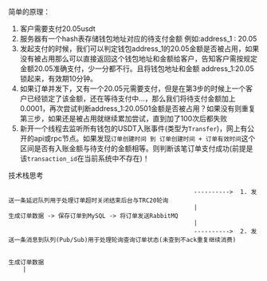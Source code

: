 简单的原理：

1. 客户需要支付20.05usdt
2. 服务器有一个hash表存储钱包地址对应的待支付金额 例如:address_1 : 20.05
3. 发起支付的时候，我们可以判定钱包address_1的20.05金额是否被占用，如果没有被占用那么可以直接返回这个钱包地址和金额给客户，告知客户需按规定金额20.05准确支付，少一分都不行。且将钱包地址和金额 address_1:20.05锁起来，有效期10分钟。
4. 如果订单并发下，又有一个20.05元需要支付，但是在第3步的时候上一个客户已经锁定了该金额，还在等待支付中...，那么我们将待支付金额加上0.0001，再次尝试判断address_1:20.0501金额是否被占用？如果没有则重复第三步，如果还是被占用就继续累加尝试，直到加了100次后都失败
5. 新开一个线程去监听所有钱包的USDT入账事件(类型为`Transfer`)，网上有公开的api或rpc节点。如果发现`订单创建时间 到 订单创建时间 + 订单有效时间`这个区间是否有入账金额与待支付的金额相等。则判断该笔订单支付成功(前提是该`transaction_id`在当前系统中不存在)！

技术栈思考

```
                                                    ---------->  1. 发送一条延迟队列用于处理订单超时关闭结束后台与TRC20轮询
                                                    |
生成订单数据 -> 保存订单到MySQL -> 将订单发送RabbitMQ     
                                                    |
                                                    ---------->  2. 发送一条消息到队列(Pub/Sub)用于处理轮询查询订单状态(未查到不ack重复继续消费)
                                                    
```
```
生成订单数据
    |
    
```
